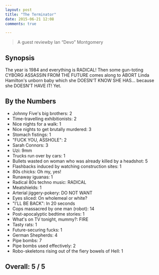 ```yaml
---
layout: post
title: "The Terminator"
date: 2015-06-21 12:08
comments: true

---
```


> A guest reviewby Ian “Devo” Montgomery

## Synopsis

The year is 1984 and everything is RADICAL! Then some gun-toting CYBORG ASSASSIN  FROM THE FUTURE comes along to ABORT Linda Hamilton's unborn baby which she DOESN'T KNOW SHE HAS... because she DOESN'T HAVE IT! Yet.


## By the Numbers

* Johnny Five's big brothers: 2
* Time-travelling exhibitionists: 2
* Nice nights for a walk: 1
* Nice nights to get brutally murdered: 3
* Stomach fistings: 1
* "FUCK YOU, ASSHOLE": 2
* Sarah Connors: 3
* Uzi: 9mm
* Trucks run over by cars: 1
* Bullets wasted on woman who was already killed by a headshot: 5
* Flashbacks induced by watching construction sites: 1
* 80s chicks: Oh my, yes!
* Runaway iguanas: 1
* Radical 80s techno music: RADICAL
* Meatshields: 1
* Arterial jiggery-pokery: DO NOT WANT
* Eyes sliced: On wholemeal or white?
* "I'LL BE BACK": In 20 seconds
* Cops massacred by one man (robot): 14
* Post-apocalyptic bedtime stories: 1
* What's on TV tonight, mummy?: FIRE
* Tasty rats: 1
* Future-securing fucks: 1
* German Shepherds: 4
* Pipe bombs: 7
* Pipe bombs used effectively: 2
* Robo-skeletons rising out of the fiery bowels of Hell: 1

## Overall: 5 / 5
